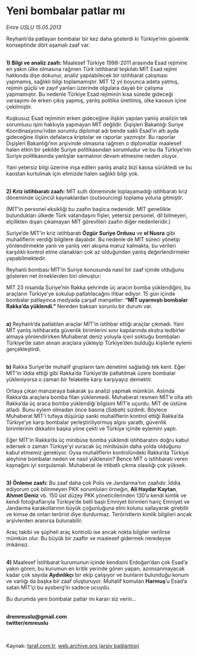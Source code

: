 # Yeni bombalar patlar mı

*Emre USLU 15.05.2013*

<div class="yazi"><p>Reyhanlı’da patlayan bombalar bir kez daha gösterdi ki Türkiye’nin güvenlik konseptinde dört aşamalı zaaf var.</p>
<p><b><br/>1) Bilgi ve analiz zaafı:</b>
 Maalesef Türkiye 1998-2011 arasında Esad rejimine en yakın ülke 
olmasına rağmen Türk istihbarat teşkilatı MİT Esad rejimi hakkında dişe 
dokunur, analiz yapılabilecek bir istihbarat çalışması yapmamış, 
sağlıklı bilgi toplamamıştır. MİT 12 yıl boyunca adeta yatmış, rejimin 
güçlü ve zayıf yanları üzerinde olgulara dayalı bir çalışma yapmamıştır.
 Bu nedenle Türkiye Esad rejiminin kısa sürede gideceği varsayımı ile 
erken çıkış yapmış, yanlış politika üretilmiş, ülke kaosun içine 
çekilmiştir. </p>
<p>Kuşkusuz
 Esad rejiminin erken gideceğine ilişkin yapılan yanlış analizin tek 
sorumlusu işini hakkıyla yapmayan MİT değildir. Dışişleri Bakanlığı 
Suriye Koordinasyonu’ndan sorumlu diplomat  adı bende saklı  Esad’ın 
altı ayda gideceğine ilişkin defalarca kriptolar ve raporlar yazmıştır. 
Bu raporlar Dışişleri Bakanlığı’nın arşivinde olmasına rağmen o 
diplomatlar maalesef halen etkin bir şekilde Suriye politikasından 
sorumludur ve bu da Türkiye’nin Suriye politikasında yanlışlar 
sarmalının devam etmesine neden oluyor. </p>
<p>Yani
 yetersiz bilgi üzerine inşa edilen yanlış analiz bizi kaosa sürükledi 
ve bu kaostan kurtulmak için elimizde halen sağlıklı bilgi yok. </p>
<p><b><br/>2) Kriz istihbaratı zaafı:</b> MİT sulh döneminde toplayamadığı istihbaratı kriz döneminde üçüncül kaynaklardan (outsourcing) toplama yoluna gitmiştir. </p>
<p>(MİT’in
 personel eksikliği bu zaafın başlıca nedenidir. MİT genellikle 
bulundukları ülkede Türk vatandaşını fişler, yetersiz personel, dil 
bilmeyen, elçilikten dışarı çıkamayan MİT görevlileri zaafın diğer 
nedenleridir.)</p>
<p>Suriye’de MİT’in kriz istihbaratı <b>Özgür Suriye Ordusu</b> ve <b>el Nusra</b>
 gibi muhaliflerin verdiği bilgilere dayalıdır. Bu nedenle de MİT süreci
 yönetip yönlendirmekte yanlı ve yanlış veri akışına maruz kalmakta, bu 
verileri karşılıklı kontrol etme olanakları çok az olduğundan yanlış 
değerlendirmeler yapabilmektedir. </p>
<p>Reyhanlı bombası MİT’in Suriye konusunda nasıl bir zaaf içinde olduğunu gösteren net örneklerden biri olmuştur:</p>
<p>MİT
 23 nisanda Suriye’nin Rakka şehrinde üç aracın bomba yüklendiğini, bu 
araçların Türkiye’ye sokulup patlatılacağını ihbar ediyor. 15 gün içinde
 bombalar patlayınca medyada çarşaf manşetler: <b>“MİT uyarmıştı bombalar Rakka’da yüklendi.” </b>Nereden baksan sorunlu bir durum var. </p>
<p><b><br/>a)</b>
 Reyhanlı’da patlatılan araçlar MİT’in istihbar ettiği araçlar çıkmadı. 
Yani MİT yanlış istihbaratla güvenlik birimlerini sınır kapılarında 
ekstra tedbirler almaya yönlendirirken Muhaberat deniz yoluyla içeri 
soktuğu bombaları Türkiye’de satın alınan araçlara yükleyip Türkiye’den 
bulduğu kişilerle eylemi gerçekleştirdi. </p>
<p><b><br/>b) </b>Rakka
 Suriye’de muhalif grupların tam denetimi sağladığı tek kent. Eğer 
MİT’in iddia ettiği gibi Rakka’da Türkiye’de patlatılmak üzere bombalar 
yükleniyorsa o zaman bir felaketle karşı karşıyayız demektir. </p>
<p>Ortaya
 çıkan manzaraya bakarak şu analizi yapmak mümkün. Aslında Rakka’da 
araçlara bomba filan yüklenmedi. Muhaberat resmen MİT’e olta attı 
Rakka’da üç araca bomba yüklendiği bilgisini MİT’e uçurdu. MİT de üstüne
 atladı. Bunu eylem olmadan önce basına (<i>Sabah</i>)
 sızdırdı. Böylece Muhaberat MİT’i tufaya düşürüp sanki muhaliflerin 
kontrol ettiği Rakka’da Türkiye’ye karşı bombalar yerleştiriliyormuş 
algısı yarattı, güvenlik birimlerinin dikkatini başka yöne çekti ve 
Türkiye içinde eylemini yaptı. </p>
<p>Eğer
 MİT’in Rakka’da üç minibüse bomba yüklendi istihbaratını doğru kabul 
edersek o zaman Türkiye’yi vuracak üç minibüsün daha yolda olduğunu 
kabul etmemiz gerekiyor. Oysa muhaliflerin kontrolündeki Rakka’da 
Türkiye aleyhine bombalar neden ve nasıl yüklensin? Bence MİT o 
istihbaratı veren kaynağını iyi sorgulamalı. Muhaberat ile irtibatlı 
çıkma olasılığı çok yüksek. </p>
<p><b><br/>3) Önleme zaafı:</b> Bu zaaf daha çok Polis ve Jandarma’nın zaafıdır. İddia ediyorum çok bilinmeyen PKK sorumluları örneğin, <b>Ali Haydar Kaytan</b>, <b>Ahmet Deniz</b>
 vb. 150 üst düzey PKK yöneticilerinden 130’u kendi kimlik ve kendi 
fotoğraflarıyla Türkiye’de belli başlı Emniyet birimleri hariç Emniyet 
ve Jandarma karakollarının büyük çoğunluğuna elini kolunu sallayarak 
girebilir ve kimse de onları terörist diye durdurmaz. Teröristlerin 
kimlik bilgileri ancak arşivlerden aranırsa bulunabilir. </p>
<p>Araç
 takibi ve şüpheli araç kontrolü ise ancak nokta bilgiler verilirse 
mümkün olur. Bu büyük bir zaaftır ve maalesef gidermek neredeyse 
imkânsız. </p>
<p><b><br/>4)</b>
 Maalesef İstihbarat kurumunun içinde kendisini Erdoğan’dan çok Esad’a 
yakın gören, bu kurumun en kritik yerinde gören yapan, azımsanmayacak 
kadar çok sayıda <b>Aydınlıkçı</b> bir ekip çalışıyor ve bunların bulunduğu konum ve varlığı da başka bir zaaf oluşturuyor. Muhalif komutan <b>Harmuş</b>’u Esad’a satan MİT’çi bu aysberg’in sadece ucuydu. </p>
<p>Bu durumda yeni bombalar patlar mı kararı siz verin...</p><b>
<p><br/>dremreuslu@gmail.com<br/>twitter/emreuslu</p>
</b><p> <br/></p>
</div>

Kaynak: [taraf.com.tr](http://www.taraf.com.tr:80/emre-uslu-2/makale-yeni-bombalar-patlar-mi.htm), [web.archive.org (arşiv bağlantısı)](http://web.archive.org/web/20130608001753/http://www.taraf.com.tr:80/emre-uslu-2/makale-yeni-bombalar-patlar-mi.htm)
